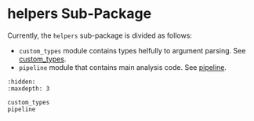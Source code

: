 # helpers Sub-Package

Currently, the `helpers` sub-package is divided as follows:

- `custom_types` module contains types helfully to argument parsing.
  See [custom_types](./custom_types.md).
- `pipeline` module that contains main analysis code.
  See [pipeline](./pipeline.md).

```{toctree}
:hidden:
:maxdepth: 3

custom_types
pipeline
```
